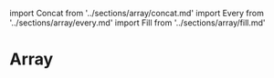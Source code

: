 import Concat from '../sections/array/concat.md'
import Every from '../sections/array/every.md'
import Fill from '../sections/array/fill.md'

# Array

<Concat />
<Every />
<Fill />
